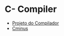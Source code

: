 # C- Compiler

+ [Projeto do Compilador](./compilerproject/README.md)
+ [Cminus](./language/README.md)


